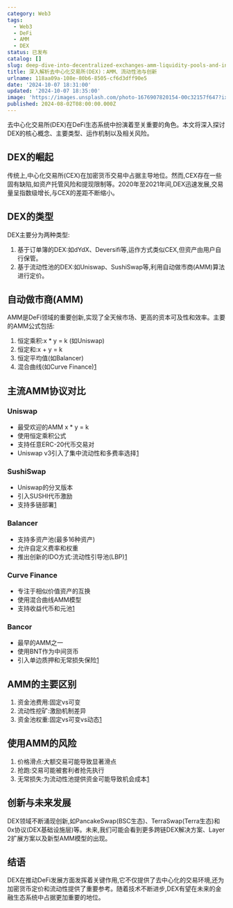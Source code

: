 ```yaml
---
category: Web3
tags:
  - Web3
  - DeFi
  - AMM
  - DEX
status: 已发布
catalog: []
slug: deep-dive-into-decentralized-exchanges-amm-liquidity-pools-and-innovation
title: 深入解析去中心化交易所(DEX)：AMM、流动性池与创新
urlname: 118aa09a-108e-80b6-8505-cf6d3dff90e5
date: '2024-10-07 18:31:00'
updated: '2024-10-07 18:35:00'
image: 'https://images.unsplash.com/photo-1676907820154-00c32157f647?ixlib=rb-4.0.3&q=85&fm=jpg&crop=entropy&cs=srgb'
published: 2024-08-02T08:00:00.000Z
---
```


去中心化交易所(DEX)在DeFi生态系统中扮演着至关重要的角色。本文将深入探讨DEX的核心概念、主要类型、运作机制以及相关风险。


## DEX的崛起


传统上,中心化交易所(CEX)在加密货币交易中占据主导地位。然而,CEX存在一些固有缺陷,如资产托管风险和提现限制等。2020年至2021年间,DEX迅速发展,交易量呈指数级增长,与CEX的差距不断缩小。


## DEX的类型


DEX主要分为两种类型:

1. 基于订单簿的DEX:如dYdX、Deversifi等,运作方式类似CEX,但资产由用户自行保管。
2. 基于流动性池的DEX:如Uniswap、SushiSwap等,利用自动做市商(AMM)算法进行定价。

## 自动做市商(AMM)


AMM是DeFi领域的重要创新,实现了全天候市场、更高的资本可及性和效率。主要的AMM公式包括:

1. 恒定乘积:x * y = k (如Uniswap)
2. 恒定和:x + y = k
3. 恒定平均值(如Balancer)
4. 混合曲线(如Curve Finance)[1](https://nigdaemon.gitbook.io/how-to-defi-advanced-zhogn-wen-b/di-3-zhang-qu-zhong-xin-hua-jiao-yi-suo)

## 主流AMM协议对比


### Uniswap

- 最受欢迎的AMM x * y = k
- 使用恒定乘积公式
- 支持任意ERC-20代币交易对
- Uniswap v3引入了集中流动性和多费率选择[1](https://nigdaemon.gitbook.io/how-to-defi-advanced-zhogn-wen-b/di-3-zhang-qu-zhong-xin-hua-jiao-yi-suo)

### SushiSwap

- Uniswap的分叉版本
- 引入SUSHI代币激励
- 支持多链部署[1](https://nigdaemon.gitbook.io/how-to-defi-advanced-zhogn-wen-b/di-3-zhang-qu-zhong-xin-hua-jiao-yi-suo)

### Balancer

- 支持多资产池(最多16种资产)
- 允许自定义费率和权重
- 推出创新的IDO方式:流动性引导池(LBP)[1](https://nigdaemon.gitbook.io/how-to-defi-advanced-zhogn-wen-b/di-3-zhang-qu-zhong-xin-hua-jiao-yi-suo)

### Curve Finance

- 专注于相似价值资产的互换
- 使用混合曲线AMM模型
- 支持收益代币和元池[1](https://nigdaemon.gitbook.io/how-to-defi-advanced-zhogn-wen-b/di-3-zhang-qu-zhong-xin-hua-jiao-yi-suo)

### Bancor

- 最早的AMM之一
- 使用BNT作为中间货币
- 引入单边质押和无常损失保险[1](https://nigdaemon.gitbook.io/how-to-defi-advanced-zhogn-wen-b/di-3-zhang-qu-zhong-xin-hua-jiao-yi-suo)

## AMM的主要区别

1. 资金池费用:固定vs可变
2. 流动性挖矿:激励机制差异
3. 资金池权重:固定vs可变vs动态[1](https://nigdaemon.gitbook.io/how-to-defi-advanced-zhogn-wen-b/di-3-zhang-qu-zhong-xin-hua-jiao-yi-suo)

## 使用AMM的风险

1. 价格滑点:大额交易可能导致显著滑点
2. 抢跑:交易可能被套利者抢先执行
3. 无常损失:为流动性池提供资金可能导致机会成本[1](https://nigdaemon.gitbook.io/how-to-defi-advanced-zhogn-wen-b/di-3-zhang-qu-zhong-xin-hua-jiao-yi-suo)

## 创新与未来发展


DEX领域不断涌现创新,如PancakeSwap(BSC生态)、TerraSwap(Terra生态)和0x协议(DEX基础设施层)等。未来,我们可能会看到更多跨链DEX解决方案、Layer 2扩展方案以及新型AMM模型的出现。


## 结语


DEX在推动DeFi发展方面发挥着关键作用,它不仅提供了去中心化的交易环境,还为加密货币定价和流动性提供了重要参考。随着技术不断进步,DEX有望在未来的金融生态系统中占据更加重要的地位。


